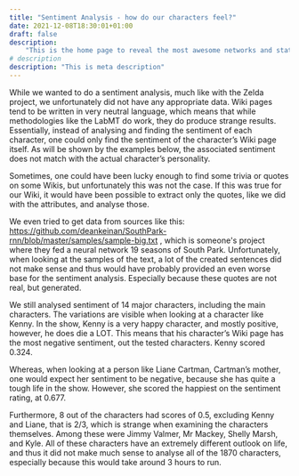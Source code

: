 ```yaml
---
title: "Sentiment Analysis - how do our characters feel?"
date: 2021-12-08T18:30:01+01:00
draft: false
description: 
    "This is the home page to reveal the most awesome networks and stats about South Park!"
# description
description: "This is meta description"
---
```

While we wanted to do a sentiment analysis, much like with the Zelda project, we unfortunately did not have any appropriate data. Wiki pages tend to be written in very neutral language, which means that while methodologies like the LabMT do work, they do produce strange results. Essentially, instead of analysing and finding the sentiment of each character, one could only find the sentiment of the character’s Wiki page itself. As will be shown by the examples below, the associated sentiment does not match with the actual character’s personality.

Sometimes, one could have been lucky enough to find some trivia or quotes on some Wikis, but unfortunately this was not the case. If this was true for our Wiki, it would have been possible to extract only the quotes, like we did with the attributes, and analyse those.  

We even tried to get data from sources like this: https://github.com/deankeinan/SouthPark-rnn/blob/master/samples/sample-big.txt , which is someone's project where they fed a neural network 19 seasons of South Park. Unfortunately, when looking at the samples of the text, a lot of the created sentences did not make sense and thus would have probably provided an even worse base for the sentiment analysis. Especially because these quotes are not real, but generated.

We still analysed sentiment of 14 major characters, including the main characters. The variations are visible when looking at a character like Kenny. In the show, Kenny is a very happy character, and mostly positive, however, he does die a LOT. This means that his character’s Wiki page has the most negative sentiment, out the tested characters. Kenny scored 0.324.

Whereas, when looking at a person like Liane Cartman, Cartman’s mother, one would expect her sentiment to be negative, because she has quite a tough life in the show. However, she scored the happiest on the sentiment rating, at 0.677.

Furthermore, 8 out of the characters had scores of 0.5, excluding Kenny and Liane, that is 2/3, which is strange when examining the characters themselves. Among these were Jimmy Valmer, Mr Mackey, Shelly Marsh, and Kyle. All of these characters have an extremely different outlook on life, and thus it did not make much sense to analyse all of the 1870 characters, especially because this would take around 3 hours to run.